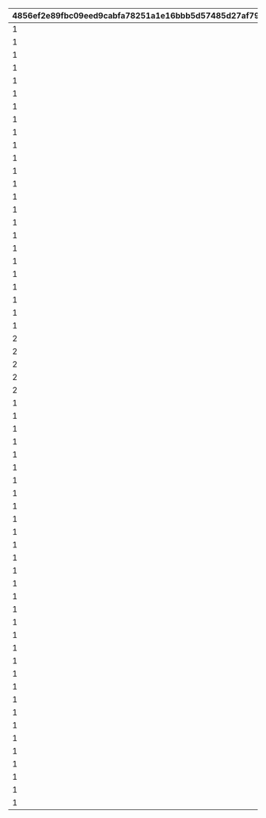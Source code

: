 |4856ef2e89fbc09eed9cabfa78251a1e16bbb5d57485d27af79ede51d02b6ec5|8d4632fb774374667a5c7e6349e6815df89e209c2cd9b921a46c5ce565b8a772|b0c3cb0ea23fa70df76d9a4f53b5a0b54b75f162f4dfe43d1deaadbe1d5ea63e|97d3a66fef407f25465a851cc1cac2fa47d1d8f56846299490bf69b3d333f47f|d5962f5df37916507e701e5950510ccc0ddfa498e412c85af686028066ff6a22|077643dc195675771ece7be9972fdd47bc132e4344b1a17f38268166bb97d844|
| --- | --- | --- | --- | --- | --- |
|1|11101|vo_caravan|1|vo_caravan_105801_start_001|1|
|1|11102|vo_caravan|1|vo_caravan_105801_start_002|1|
|1|12101|vo_caravan|1|vo_caravan_105901_start_001|2|
|1|12102|vo_caravan|1|vo_caravan_105901_start_002|2|
|1|13101|vo_caravan|1|vo_caravan_106001_start_001|3|
|1|13102|vo_caravan|1|vo_caravan_106001_start_002|3|
|1|14101|vo_caravan|1|vo_caravan_106401_start_001|4|
|1|14102|vo_caravan|1|vo_caravan_106401_start_002|4|
|1|21101|vo_caravan|2|vo_caravan_105801_dice_001|1|
|1|21102|vo_caravan|2|vo_caravan_105801_dice_002|1|
|1|22101|vo_caravan|2|vo_caravan_105901_dice_001|2|
|1|22102|vo_caravan|2|vo_caravan_105901_dice_002|2|
|1|23101|vo_caravan|2|vo_caravan_106001_dice_001|3|
|1|23102|vo_caravan|2|vo_caravan_106001_dice_002|3|
|1|24101|vo_caravan|2|vo_caravan_106401_dice_001|4|
|1|24102|vo_caravan|2|vo_caravan_106401_dice_002|4|
|1|31101|vo_caravan|3|vo_caravan_105801_slot_001|1|
|1|32101|vo_caravan|3|vo_caravan_105901_slot_001|2|
|1|33101|vo_caravan|3|vo_caravan_106001_slot_001|3|
|1|34101|vo_caravan|3|vo_caravan_106401_slot_001|4|
|1|41101|vo_caravan|4|vo_caravan_105801_dish_001|1|
|1|41102|vo_caravan|4|vo_caravan_105801_dish_002|1|
|1|42101|vo_caravan|4|vo_caravan_105901_dish_001|2|
|1|42102|vo_caravan|4|vo_caravan_105901_dish_002|2|
|2|42201|se_caravan|4|se_caravan_food_peko|1|
|2|42202|se_caravan|4|se_caravan_food_coccoro|2|
|2|42203|se_caravan|4|se_caravan_food_kyaru|3|
|2|42204|se_caravan|4|se_caravan_food_coccoro|4|
|2|42205|se_caravan|4|se_caravan_food_onigiri|100|
|1|43101|vo_caravan|4|vo_caravan_106001_dish_001|3|
|1|43102|vo_caravan|4|vo_caravan_106001_dish_002|3|
|1|44101|vo_caravan|4|vo_caravan_106401_dish_001|4|
|1|44102|vo_caravan|4|vo_caravan_106401_dish_002|4|
|1|45101|vo_caravan|4|vo_caravan_onigiri_dish_001|100|
|1|61101|vo_caravan|6|vo_caravan_105801_goal_001|0|
|1|61201|vo_caravan|61|vo_caravan_105801_win_001|0|
|1|61301|vo_caravan|62|vo_caravan_105801_lose_001|0|
|1|62101|vo_caravan|6|vo_caravan_105901_goal_001|0|
|1|62201|vo_caravan|61|vo_caravan_105901_win_001|0|
|1|62301|vo_caravan|62|vo_caravan_105901_lose_001|0|
|1|63101|vo_caravan|6|vo_caravan_106001_goal_001|0|
|1|63201|vo_caravan|61|vo_caravan_106001_win_001|0|
|1|63301|vo_caravan|62|vo_caravan_106001_lose_001|0|
|1|64101|vo_caravan|6|vo_caravan_118501_goal_001|0|
|1|65101|vo_caravan|6|vo_caravan_106401_goal_001|0|
|1|65201|vo_caravan|61|vo_caravan_106401_win_001|0|
|1|65301|vo_caravan|62|vo_caravan_106401_lose_001|0|
|1|71101|vo_caravan|7|vo_caravan_105801_appraise_001|0|
|1|72101|vo_caravan|7|vo_caravan_105901_appraise_001|0|
|1|73101|vo_caravan|7|vo_caravan_106001_appraise_001|0|
|1|74101|vo_caravan|7|vo_caravan_106401_appraise_001|0|
|1|81101|vo_caravan|8|vo_caravan_105801_result_001|0|
|1|82101|vo_caravan|8|vo_caravan_105901_result_001|0|
|1|83101|vo_caravan|8|vo_caravan_106001_result_001|0|
|1|84101|vo_caravan|8|vo_caravan_106401_result_001|0|
|1|211101|vo_caravan|2|vo_caravan_319700_dice_001|11|
|1|211102|vo_caravan|2|vo_caravan_319700_dice_002|11|
|1|212101|vo_caravan|2|vo_caravan_319800_dice_001|12|
|1|212102|vo_caravan|2|vo_caravan_319800_dice_002|12|
|1|213101|vo_caravan|2|vo_caravan_319900_dice_001|13|
|1|213102|vo_caravan|2|vo_caravan_319900_dice_002|13|